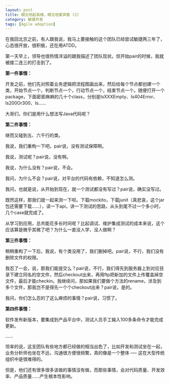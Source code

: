 ```yaml
---
layout: post
title: 眼见他起高楼，眼见他宴宾客 (2) 
category: 敏捷开发
tags: [Agile adoption]
---
```

在我回北京之前，有人跟我说，我马上要接触的这个团队已经尝试敏捷两三年了，心态很开放，很积极，还在用ATDD。

第一天早上，领导也很热情洋溢的跟我描述了团队现状。但开始pair的时候，我就被接二连三的打击到了。

**第一件事情：**

开发之前，他们先对照着业务逻辑把流程图画出来，然后给每个节点都创建一个类，开始节点一个，判断节点一个，行动节点一个，结束节点一个。随便打开一个package，下面密密麻麻的几十个class，分别是IsXXXEmpty、Is404Error、Is200Or300、Is……

大哥们，你们是用什么想法写Java代码呢？

**第二件事情：**

继而又碰到五、六千行的类。

我说，我们重构一下吧。pair说，没有测试保障啊。

我说，测试呢？pair说，没有啊。

我说，为什么没有？pair说，不会。

我问，为什么不会？pair说，对平台的代码有依赖，不知道怎么测。

我问，也就是说，从开始到现在，就一个测试都没有写过？pair说，确实没写过。

既然这样，那我们就一起来测一下呗。下载mockito，下载junit（真悲哀，这个jar包还需要下载……），读一下api，讲一下测试的思路，从头到尾不过一个多小时，几个case就完成了。

从学习到应用，总共能花多长时间呢？比起调试、维护集成测试的成本来说，这个应该算是微乎其微了吧？为什么一直没人学，没人做啊？

**第三件事情：**

稍稍重构了一下后，我说，有个类没用了，我们删掉吧。pair说，不行，我们没有删除文件的权限。

我忍了一会，说，那我们能提交么？pair说，不行，我们得先到服务器上到对应目录下建立同名的空文件，然后checkout出来，再用ftp把新加的文件上传覆盖掉空文件，最后才能checkin。我继续问，那如果我们要做个方法的rename，涉及到多个文件，那我岂不是得先一个个checkout出来？pair说，是的。

我问，你们怎么忍的了这么麻烦的事情？pair说，习惯了。

**第四件事情：**

软件发布新版本，要集成到产品平台中，测试人员手工输入100多条命令才能完成更新。

……

坦率的说，这支团队有些地方都已经做的相当出色了，比如开发和测试坐在一起，业务分析师也坐在不远，沟通很方便很频繁，真的像是一个整体 ── 这在大型传统组织中是很难得的。

但是，他们还有很多很多该做的事情没有做，而那些事情，会对代码质量、开发效率、产品质量……产生根本性影响。